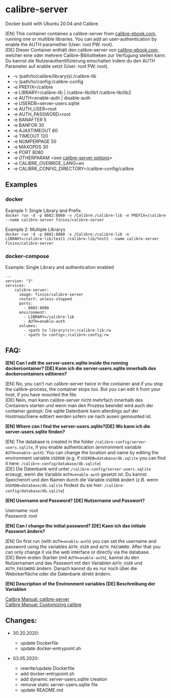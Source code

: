 # calibre-server

Docker build with Ubuntu 20.04 and Calibre.

[EN] This container containes a calibre-server from [calibre-ebook.com](https://calibre-ebook.com), running one or multible libraries. You can add an user-authentication by enable the AUTH paramether (User: root PW: root). <br>
[DE] Dieser Container enthält den calibre-server von [calibre-ebook.com](https://calibre-ebook.com), welcher eine oder mehrere Calibre-Bibliotheken zur Verfügung stellen kann. Du kannst die Nutzerauthentifizierung einschalten indem du den AUTH Parameter auf enable setzt (User: root PW: root).

* -v /path/to/calibre/library(s):/calibre-lib
* -v /path/to/config:/calibre-config
* -e PREFIX=/calibre
* -e LIBRARY=/calibre-lib | /calibre-lib/lib1 /calibre-lib/lib2
* -e AUTH=enable-auth | disable-auth
* -e USERDB=server-users.sqlite
* -e AUTH_USER=root
* -e AUTH_PASSWORD=root
* -e BANAFTER 5
* -e BANFOR 30
* -e AJAXTIMEOUT 60
* -e TIMEOUT 120
* -e NUMPERPAGE 50
* -e MAXOPDS 30
* -e PORT 8080
* -e OTHERPARAM <see [calibre-server options](https://manual.calibre-ebook.com/generated/en/calibre-server.html)>
* -e CALIBRE_OVERRIDE_LANG=en
* -e CALIBRE_CONFIG_DIRECTORY=/calibre-config/calibre

## Examples

### docker

Example 1: Single Library and Prefix <br>
```docker run -d -p 8082:8080 -v /Calibre:/calibre-lib -e PREFIX=/calibre --name calibre-server finios/calibre-server```

Example 2: Multiple Librarys <br>
```docker run -d -p 8082:8080 -v /Calibre:/calibre-lib -e LIBRARY=/calibre-lib/test1 /calibre-lib/test2 --name calibre-server finios/calibre-server```

### docker-compose

Example: Single Library and authentication enabled <br>
```
---
version: "3"  
services:  
    calibre-server:
      image: finios/calibre-server
      restart: unless-stopped
      ports:
        - 8082:8080
      environment:
        - LIBRARY=/calibre-lib
        - AUTH=enable-auth
      volumes:  
        - <path to library(s)>:/calibre-lib:rw
        - <path to config>:/calibre-config:rw
```

## FAQ:

__[EN] Can I edit the server-users.sqlite inside the running dockercontainer? [DE] Kann ich die server-users.sqlite innerhalb des dockercontainers editieren?__

[EN] No, you can't run calibre-server twice in the container and if you stop the calibre-process, the container stops too.
But you can edit it from your host, if you have mounted the file. <br>
[DE] Nein, man kann calibre-server nicht mehrfach innerhalb des Containers starten und wenn man den Prozess beendet wird auch der container gestopt. Die sqlite Datenbank kann allerdings auf der Hostmaschiene editiert werden sofern sie nach ausen gemounted ist.

__[EN] Where can I find the server-users.sqlite?[DE] Wo kann ich die server-users.sqlite finden?__

[EN] The database is created in the folder ```/calibre-config/server-users.sqlite```, if you enable authentication (environment variable ```AUTH=enable-auth```). You can change the location and name by editing the environment variable ```USERDB``` (e.g. if ```USERDB=database/db.sqlite``` you can find it here: ```/calibre-config/database/db.sqlite```) <br>
[DE] Die Datenbank wird unter ```/calibre-config/server-users.sqlite``` erzeugt, wenn die Variable ```AUTH=enable-auth``` gesetzt ist. Du kannst Speicherort und den Namen durch die Variable ```USERDB``` ändert (z.B. wenn ```USERDB=database/db.sqlite``` findest du sie hier: ```/calibre-config/database/db.sqlite```)

__[EN] Username and Password? [DE] Nutzername und Passwort?__

Username: root <br>
Password: root

__[EN] Can I change the initial password? [DE] Kann ich das initiale Passwort ändern?__

[EN] On first run (with ```AUTH=enable-auth```) you can set the username and password using the variables ```AUTH_USER``` and ```AUTH_PASSWORD```. After that you can only change it via the web interface or directly via the database. <br>
[DE] Beim ersten Starten (mit ```AUTH=enable-auth```), kannst du den Nutzernamen und das Passwort mit den Variablen ```AUTH_USER``` und ```AUTH_PASSWORD``` ändern. Danach kannst du es nur noch über die Weboberfläche oder die Datenbank direkt ändern.

__[EN] Description of the Environment variables [DE] Beschreibung der Variablen__

[Calibre Manual: calibre-server](https://manual.calibre-ebook.com/generated/en/calibre-server.html) <br>
[Calibre Manual: Customizing calibre](https://manual.calibre-ebook.com/customize.html)

## Changes:

* 30.20.2020:
  * update Dockerfile
  * update docker-entrypoint.sh

* 03.05.2020: 
  * rewrite/update Dockerfile
  * add docker-entrypoint.sh
  * add dynamic server-users.sqlite creation
  * remove static server-users.sqlite file
  * update README.md
